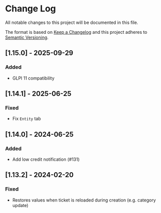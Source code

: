 # Change Log

All notable changes to this project will be documented in this file.

The format is based on [Keep a Changelog](http://keepachangelog.com/)
and this project adheres to [Semantic Versioning](http://semver.org/).

## [1.15.0] - 2025-09-29

### Added

- GLPI 11 compatibility

## [1.14.1] - 2025-06-25

### Fixed

- Fix `Entity` tab

## [1.14.0] - 2024-06-25

### Added

- Add low credit notification (#131)

## [1.13.2] - 2024-02-20

### Fixed

- Restores values when ticket is reloaded during creation (e.g. category update)
